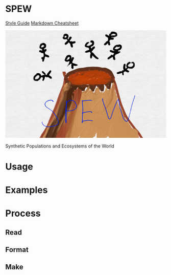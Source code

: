 # SPEW
[Style Guide](http://adv-r.had.co.nz/Style.html)
[Markdown Cheatsheet](https://github.com/adam-p/markdown-here/wiki/Markdown-Cheatsheet)

![alt text](images/spew.png)

Synthetic Populations and Ecosystems of the World


# Usage


# Examples


# Process
## Read
## Format
## Make
